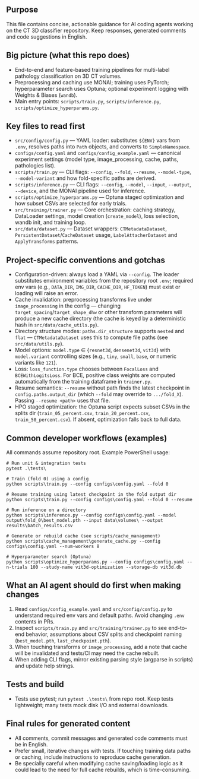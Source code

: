## Purpose

This file contains concise, actionable guidance for AI coding agents working on the CT 3D classifier repository. Keep responses, generated comments and code suggestions in English.

## Big picture (what this repo does)

- End-to-end and feature-based training pipelines for multi-label pathology classification on 3D CT volumes.
- Preprocessing and caching use MONAI; training uses PyTorch; hyperparameter search uses Optuna; optional experiment logging with Weights & Biases (`wandb`).
- Main entry points: `scripts/train.py`, `scripts/inference.py`, `scripts/optimize_hyperparams.py`.

## Key files to read first

- `src/config/config.py` — YAML loader: substitutes `${ENV}` vars from `.env`, resolves paths into `Path` objects, and converts to `SimpleNamespace`.
- `configs/config.yaml` and `configs/config_example.yaml` — canonical experiment settings (model type, image_processing, cache, paths, pathologies list).
- `scripts/train.py` — CLI flags: `--config`, `--fold`, `--resume`, `--model-type`, `--model-variant` and how fold-specific paths are derived.
- `scripts/inference.py` — CLI flags: `--config`, `--model`, `--input`, `--output`, `--device`, and the MONAI pipeline used for inference.
- `scripts/optimize_hyperparams.py` — Optuna staged optimization and how subset CSVs are selected for early trials.
- `src/training/trainer.py` — Core orchestration: caching strategy, DataLoader settings, model creation (`create_model`), loss selection, wandb init, and training loop.
- `src/data/dataset.py` — Dataset wrappers: `CTMetadataDataset`, `PersistentDataset`/`CacheDataset` usage, `LabelAttacherDataset` and `ApplyTransforms` patterns.

## Project-specific conventions and gotchas

- Configuration-driven: always load a YAML via `--config`. The loader substitutes environment variables from the repository root `.env`; required env vars (e.g., `DATA_DIR`, `IMG_DIR`, `CACHE_DIR`, `HF_TOKEN`) must exist or loading will raise an error.
- Cache invalidation: preprocessing transforms live under `image_processing` in the config — changing `target_spacing`/`target_shape_dhw` or other transform parameters will produce a new cache directory (the cache is keyed by a deterministic hash in `src/data/cache_utils.py`).
- Directory structure modes: `paths.dir_structure` supports `nested` and `flat` — `CTMetadataDataset` uses this to compute file paths (see `src/data/utils.py`).
- Model options: `model.type` ∈ {`resnet3d`, `densenet3d`, `vit3d`} with `model.variant` controlling sizes (e.g., `tiny`, `small`, `base`, or numeric variants like `121`).
- Loss: `loss_function.type` chooses between `FocalLoss` and `BCEWithLogitsLoss`. For BCE, positive class weights are computed automatically from the training dataframe in `trainer.py`.
- Resume semantics: `--resume` without path finds the latest checkpoint in `config.paths.output_dir` (which `--fold` may override to `.../fold_X`). Passing `--resume <path>` uses that file.
- HPO staged optimization: the Optuna script expects subset CSVs in the splits dir (`train_05_percent.csv`, `train_20_percent.csv`, `train_50_percent.csv`). If absent, optimization falls back to full data.

## Common developer workflows (examples)

All commands assume repository root. Example PowerShell usage:

```
# Run unit & integration tests
pytest .\tests\

# Train (fold 0) using a config
python scripts\train.py --config configs\config.yaml --fold 0

# Resume training using latest checkpoint in the fold output dir
python scripts\train.py --config configs\config.yaml --fold 0 --resume

# Run inference on a directory
python scripts\inference.py --config configs\config.yaml --model output\fold_0\best_model.pth --input data\volumes\ --output results\batch_results.csv

# Generate or rebuild cache (see scripts/cache_management)
python scripts\cache_management\generate_cache.py --config configs\config.yaml --num-workers 8

# Hyperparameter search (Optuna)
python scripts\optimize_hyperparams.py --config configs\config.yaml --n-trials 100 --study-name vit3d-optimization --storage-db vit3d.db
```

## What an AI agent should do first when making changes

1. Read `configs/config_example.yaml` and `src/config/config.py` to understand required env vars and default paths. Avoid changing `.env` contents in PRs.
2. Inspect `scripts/train.py` and `src/training/trainer.py` to see end-to-end behavior, assumptions about CSV splits and checkpoint naming (`best_model.pth`, `last_checkpoint.pth`).
3. When touching transforms or `image_processing`, add a note that cache will be invalidated and tests/CI may need the cache rebuilt.
4. When adding CLI flags, mirror existing parsing style (argparse in scripts) and update help strings.

## Tests and build

- Tests use pytest; run `pytest .\tests\` from repo root. Keep tests lightweight; many tests mock disk I/O and external downloads.

## Final rules for generated content

- All comments, commit messages and generated code comments must be in English.
- Prefer small, iterative changes with tests. If touching training data paths or caching, include instructions to reproduce cache generation.
- Be specially careful when modifying cache saving/loading logic as it could lead to the need for full cache rebuilds, which is time-consuming.

